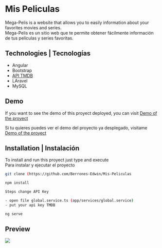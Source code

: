 # Mis Peliculas

Mega-Pelis is a website that allows you to easily information about your favorites movies and series. <br>
Mega-Pelis es un sitio web que te permite obtener
fácilmente información de tus películas y series
favoritas.

## Technologies | Tecnologías 

- Angular
- Bootstrap
- [API TMDB](https://www.themoviedb.org/documentation/api/discover)
- LAravel
- MySQL


## Demo

If you want to see the demo of this proyect deployed, you can visit [Demo of the proyect](https://berrones-edwin.github.io/Mis-Peliculas/)

Si tu quieres puedes ver el demo del proyecto ya desplegado, visitame [Demo of the proyect](https://berrones-edwin.github.io/Mis-Peliculas/)

## Installation | Instalación

To install and run this proyect just type and execute <br>
Para instalar y ejecutar el proyecto 

```bash
git clone (https://github.com/Berrones-Edwin/Mis-Peliculas
```

```bash
npm install
```
```bash
Steps change API Key

- open file global.service.ts (app/services/global.service)
- put your api key TMDB
```


```bash
ng serve
```

## Preview

![](https://user-images.githubusercontent.com/44040730/107075006-24d7eb00-67af-11eb-9b77-61ff78ccbb57.png)

